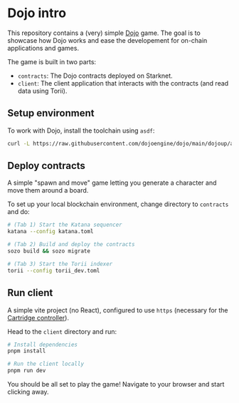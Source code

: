# Dojo intro

This repository contains a (very) simple [Dojo](https://book.dojoengine.org/) game.
The goal is to showcase how Dojo works and ease the developement for on-chain applications and games.

The game is built in two parts:

- `contracts`: The Dojo contracts deployed on Starknet.
- `client`: The client application that interacts with the contracts (and read data using Torii).

## Setup environment

To work with Dojo, install the toolchain using `asdf`:

```bash
curl -L https://raw.githubusercontent.com/dojoengine/dojo/main/dojoup/asdf-install | bash
```

## Deploy contracts

A simple "spawn and move" game letting you generate a character and move them around a board.

To set up your local blockchain environment, change directory to `contracts` and do:

```bash
# (Tab 1) Start the Katana sequencer
katana --config katana.toml

# (Tab 2) Build and deploy the contracts
sozo build && sozo migrate

# (Tab 3) Start the Torii indexer
torii --config torii_dev.toml
```

## Run client

A simple vite project (no React), configured to use `https` (necessary for the [Cartridge controller](https://docs.cartridge.gg/controller/overview)).

Head to the `client` directory and run:

```bash
# Install dependencies
pnpm install

# Run the client locally
pnpm run dev
```

You should be all set to play the game!
Navigate to your browser and start clicking away.
